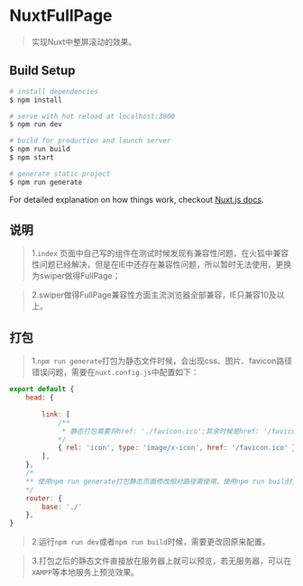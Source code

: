 # NuxtFullPage

> 实现Nuxt中整屏滚动的效果。

## Build Setup

``` bash
# install dependencies
$ npm install

# serve with hot reload at localhost:3000
$ npm run dev

# build for production and launch server
$ npm run build
$ npm start

# generate static project
$ npm run generate
```

For detailed explanation on how things work, checkout [Nuxt.js docs](https://nuxtjs.org).


## 说明

> 1.`index` 页面中自己写的组件在测试时候发现有兼容性问题，在火狐中兼容性问题已经解决，但是在IE中还存在兼容性问题，所以暂时无法使用，更换为swiper做得FullPage；

> 2.swiper做得FullPage兼容性方面主流浏览器全部兼容，IE只兼容10及以上。

## 打包

> 1.`npm run generate`打包为静态文件时候，会出现css、图片、favicon路径错误问题，需要在`nuxt.config.js`中配置如下：

```javascript
export default {
    head: {
		
		link: [
			/** 
			 * 静态打包需要将href: './favicon.ico';其余时候是href: '/favicon.ico'
			*/
			{ rel: 'icon', type: 'image/x-icon', href: '/favicon.ico' }
		],
    },
    /*
	** 使用npm run generate打包静态页面修改相对路径需使用，使用npm run build打包或者npm run dev启动不需要配置这个
	*/
    router: {
        base: './'
    },
}
```

> 2.运行`npm run dev`或者`npm run build`时候，需要更改回原来配置。

> 3.打包之后的静态文件直接放在服务器上就可以预览，若无服务器，可以在`XAMPP`等本地服务上预览效果。
